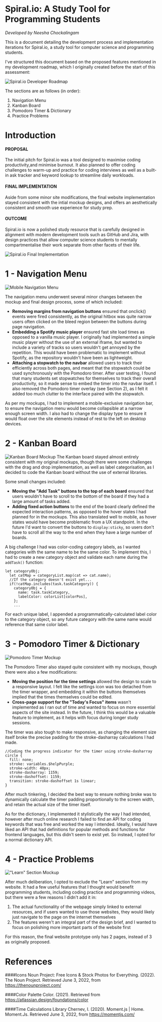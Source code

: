 # Spiral.io: A Study Tool for Programming Students
*Developed by Neesha Chockalingam*

This is a document detailing the development process and implementation iterations for Spiral.io, a study tool for computer science and programming students.

I've structured this document based on the proposed features mentioned in my development roadmap, which I originally created before the start of this assessment:

![Spiral.io Developer Roadmap](docs/dev-roadmap.jpg)

The sections are as follows (in order):
1. Navigation Menu
2. Kanban Board
3. Pomodoro Timer & Dictionary
4. Practice Problems


# Introduction
#### PROPOSAL
The initial pitch for Spiral.io was a tool designed to maximise coding productivity,and minimise burnout. It also planned to offer coding challenges to warm-up and practice for coding interviews as well as a built-in ask tracker and keyword lookup to streamline daily workloads.

#### FINAL IMPLEMENTATION
Aside from some minor site modifications, the final website implementation stayed consistent with the intial mockup designs, and offers an aesthetically consistent and smooth use experience for study prep. 

#### OUTCOME
Spiral.io is now a polished study resource that is carefully designed in alignment with modern development tools such as GitHub and Jira, with design practices that allow computer science students to mentally compartmentalise their work separate from other facets of their life.

![Spiral.io Final Implementation](docs/final-design.png)


# 1 - Navigation Menu
![Mobile Navigation Menu](docs/navbar-mobile.png)

The navigation menu underwent several minor changes between the mockup and final design process, some of which included:
* __Removing margins from navigation buttons__ ensured that onclick() events were fired consistently, as the original hitbox was quite narrow users often clicked on the bleed region between the buttons during page navigation.
* __Embedding a Spotify music player__ ensured fast site load times as opposed to a vanilla music player. I originally had implemented a simple music player without the use of an external iframe, but wanted to include a variety of tracks so users wouldn't get annoyed by the repetition. This would have been problematic to implement without Spotify, as the repository wouldn't have been as lightweight.
* __Attaching a stopwatch to the navbar__ allowed users to track their efficiently across both pages, and meant that the stopwatch could be used synchronously with the Pomodoro timer. After user testing, I found that many students set stopwatches for themselves to track their overall productivity, so it made sense to embed the timer into the navbar itself. I also removed the Pomodoro timer overlay (see Section 2), as I felt it added too much clutter to the interface paired with the stopwatch.

As per my mockups, I had to implement a mobile-exclusive navigation bar, to ensure the navigation menu would become collapsible at a narrow enough screen width. I also had to change the display type to ensure it would float over the site elements instead of rest to the left on desktop devices.


# 2 - Kanban Board
![Kanban Board Mockup](docs/mockups-01.jpg)
The Kanban board stayed almost entirely consistent with my original mockups, though there were some challenges with the drag and drop implementation, as well as label categorisation, as I decided to code the Kanban board without the use of external libraries. 

Some small changes included:
* __Moving the "Add Task" buttons to the top of each board__ ensured that users wouldn't have to scroll to the bottom of the board if they had a large amount of tasks added.
* __Adding fixed action buttons__ to the end of the board clearly defined the expected interaction patterns, as opposed to the hover states I had planned for in the mockups. This also translated well to mobile, as hover states would have become problematic from a UX standpoint. In the future I'd want to convert the buttons to ```display:sticky```, so users don't have to scroll all the way to the end when they have a large number of boards.

A big challenge I had was color-coding category labels, as I wanted categories with the same name to be the same color. To implement this, I had to create a new category object and validate each name during the ```addTask()``` function:

```
let categoryObj;
  let catMap = categoryList.map(cat => cat.name);
  //If the category doesn't exist yet...
  if(!catMap.includes(task.taskCategory)) {
    categoryObj = {
      name: task.taskCategory,
      labelColor: colorList[colorPos],
    };
    ...
```

For each unique label, I appended a programmatically-calculated label color to the category object, so any future category with the same name would reference that same color label.


# 3 - Pomodoro Timer & Dictionary

![Pomodoro Timer Mockup](docs/mockups-02.jpg)

The Pomodoro Timer also stayed quite consistent with my mockups, though there were also a few modifications:
* __Moving the position for the time settings__ allowed the design to scale to a responsive layout. I felt like the settings icon was too detached from the timer wrapper, and embedding it within the buttons themselves implied that the times themselves could be edited.
* __Cross-page support for the "Today's Focus" items__ wasn't implemented as I ran out of time and wanted to focus on more essential aspects of the site instead. In the future, I think this would be a valuable feature to implement, as it helps with focus during longer study sessions.

The timer was also tough to make responsive, as changing the element size itself broke the precise padding for the stroke-dasharray calculations I had made. 

```
//Coding the progress indicator for the timer using stroke-dasharray
circle {
  fill: none;
  stroke: variables.$helpPurple;
  stroke-width: 40px;
  stroke-dasharray: 1159;
  stroke-dashoffset: 1159;
  transition: stroke-dashoffset 1s linear;
}
```

After much tinkering, I decided the best way to ensure nothing broke was to dynamically calculate the timer padding proportionally to the screen width, and retain the actual size of the timer itself.

As for the dictionary, I implemented it stylistically the way I had intended, however after much online research I failed to find an API for coding keywords that was free and worked the way I intended. Ideally, I would have liked an API that had definitions for popular methods and functions for frontend languages, but this didn't seem to exist yet. So instead, I opted for a normal dictionary API. 


# 4 - Practice Problems

!["Learn" Section Mockup](docs/mockups-03.jpg)

After much deliberation, I opted to exclude the "Learn" section from my website. It had a few useful features that I thought would benefit programming students, including coding practice and programming videos, but there were a few reasons I didn't add it in:
1. The actual functionality of the webpage simply linked to external resources, and if users wanted to use those websites, they would likely just navigate to the page on the internet themselves
2. The features weren't an integral part of the design brief, and I wanted to focus on polishing more important parts of the website first

For this reason, the final website prototype only has 2 pages, instead of 3 as originally proposed.


# References

####Icons
Noun Project: Free Icons & Stock Photos for Everything. (2022). The Noun Project. Retrieved June 3, 2022, from https://thenounproject.com/

####Color Palette
Color. (2021). Retrieved from https://atlassian.design/foundations/color

####Time Calculations Library
Chernev, I. (2020). Moment.js | Home. Moment.Js. Retrieved June 3, 2022, from https://momentjs.com/

